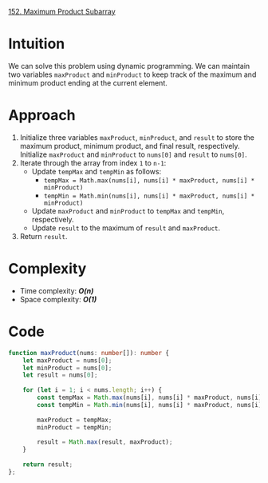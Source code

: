 [152. Maximum Product Subarray](https://leetcode.com/problems/maximum-product-subarray/)

# Intuition

We can solve this problem using dynamic programming. We can maintain two variables `maxProduct` and `minProduct` to keep track of the maximum and minimum product ending at the current element.

# Approach

1. Initialize three variables `maxProduct`, `minProduct`, and `result` to store the maximum product, minimum product, and final result, respectively. Initialize `maxProduct` and `minProduct` to `nums[0]` and `result` to `nums[0]`.
2. Iterate through the array from index `1` to `n-1`:
   - Update `tempMax` and `tempMin` as follows:
     - `tempMax = Math.max(nums[i], nums[i] * maxProduct, nums[i] * minProduct)`
     - `tempMin = Math.min(nums[i], nums[i] * maxProduct, nums[i] * minProduct)`
   - Update `maxProduct` and `minProduct` to `tempMax` and `tempMin`, respectively.
   - Update `result` to the maximum of `result` and `maxProduct`.
3. Return `result`.

# Complexity

- Time complexity: ***O(n)***
- Space complexity: ***O(1)***

# Code

```typescript
function maxProduct(nums: number[]): number {
    let maxProduct = nums[0];
    let minProduct = nums[0];
    let result = nums[0];
    
    for (let i = 1; i < nums.length; i++) {
        const tempMax = Math.max(nums[i], nums[i] * maxProduct, nums[i] * minProduct);
        const tempMin = Math.min(nums[i], nums[i] * maxProduct, nums[i] * minProduct);
        
        maxProduct = tempMax;
        minProduct = tempMin;
        
        result = Math.max(result, maxProduct);
    }
    
    return result;
};

```
